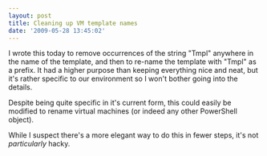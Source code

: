 ```yaml
---
layout: post
title: Cleaning up VM template names
date: '2009-05-28 13:45:02'
---
```



I wrote this today to remove occurrences of the string "Tmpl" anywhere in the name of the template, and then to re-name the template with "Tmpl" as a prefix. It had a higher purpose than keeping everything nice and neat, but it's rather specific to our environment so I won't bother going into the details.

<script src="https://gist.github.com/BenNeise/7215567.js"></script>

Despite being quite specific in it's current form, this could easily be modified to rename virtual machines (or indeed any other PowerShell object).

While I suspect there's a more elegant way to do this in fewer steps, it's not *particularly* hacky.


